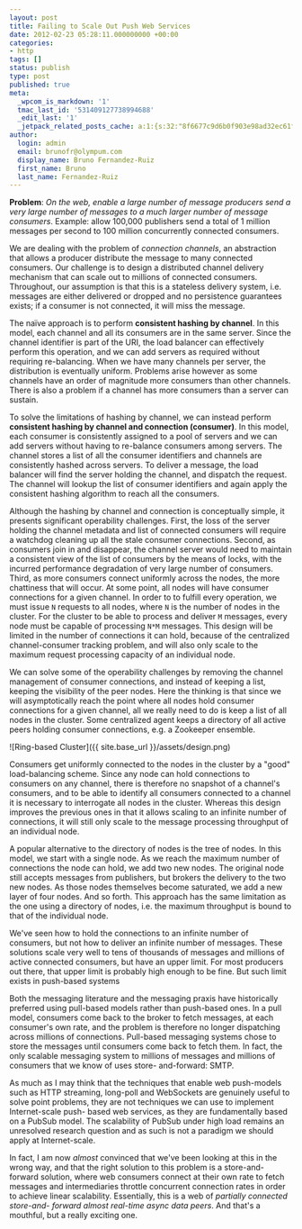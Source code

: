 ```yaml
---
layout: post
title: Failing to Scale Out Push Web Services
date: 2012-02-23 05:28:11.000000000 +00:00
categories:
- http
tags: []
status: publish
type: post
published: true
meta:
  _wpcom_is_markdown: '1'
  tmac_last_id: '531409127738994688'
  _edit_last: '1'
  _jetpack_related_posts_cache: a:1:{s:32:"8f6677c9d6b0f903e98ad32ec61f8deb";a:2:{s:7:"expires";i:1415507585;s:7:"payload";a:3:{i:0;a:1:{s:2:"id";i:19;}i:1;a:1:{s:2:"id";i:315;}i:2;a:1:{s:2:"id";i:66;}}}}
author:
  login: admin
  email: brunofr@olympum.com
  display_name: Bruno Fernandez-Ruiz
  first_name: Bruno
  last_name: Fernandez-Ruiz
---
```


**Problem**: _On the web, enable a large number of message producers send a
very large number of messages to a much larger number of message consumers_.
Example: allow 100,000 publishers send a total of 1 million messages per
second to 100 million concurrently connected consumers.

We are dealing with the problem of _connection channels_, an abstraction that
allows a producer distribute the message to many connected consumers. Our
challenge is to design a distributed channel delivery mechanism that can scale
out to millions of connected consumers. Throughout, our assumption is that
this is a stateless delivery system, i.e. messages are either delivered or
dropped and no persistence guarantees exists; if a consumer is not connected,
it will miss the message.

The naïve approach is to perform **consistent hashing by channel**. In this
model, each channel and all its consumers are in the same server. Since the
channel identifier is part of the URI, the load balancer can effectively
perform this operation, and we can add servers as required without requiring
re-balancing. When we have many channels per server, the distribution is
eventually uniform. Problems arise however as some channels have an order of
magnitude more consumers than other channels. There is also a problem if a
channel has more consumers than a server can sustain.

To solve the limitations of hashing by channel, we can instead perform
**consistent hashing by channel and connection (consumer)**. In this model,
each consumer is consistently assigned to a pool of servers and we can add
servers without having to re-balance consumers among servers. The channel
stores a list of all the consumer identifiers and channels are consistently
hashed across servers. To deliver a message, the load balancer will find the
server holding the channel, and dispatch the request. The channel will lookup
the list of consumer identifiers and again apply the consistent hashing
algorithm to reach all the consumers.

Although the hashing by channel and connection is conceptually simple, it
presents significant operability challenges. First, the loss of the server
holding the channel metadata and list of connected consumers will require a
watchdog cleaning up all the stale consumer connections. Second, as consumers
join in and disappear, the channel server would need to maintain a consistent
view of the list of consumers by the means of locks, with the incurred
performance degradation of very large number of consumers. Third, as more
consumers connect uniformly across the nodes, the more chattiness that will
occur. At some point, all nodes will have consumer connections for a given
channel. In order to to fulfill every operation, we must issue `N` requests to
all nodes, where `N` is the number of nodes in the cluster. For the cluster to
be able to process and deliver `M` messages, every node must be capable of
processing `N*M` messages. This design will be limited in the number of
connections it can hold, because of the centralized channel-consumer tracking
problem, and will also only scale to the maximum request processing capacity
of an individual node.

We can solve some of the operability challenges by removing the channel
management of consumer connections, and instead of keeping a list, keeping the
visibility of the peer nodes. Here the thinking is that since we will
asymptotically reach the point where all nodes hold consumer connections for a
given channel, all we really need to do is keep a list of all nodes in the
cluster. Some centralized agent keeps a directory of all active peers holding
consumer connections, e.g. a Zookeeper ensemble.

![Ring-based Cluster]({{ site.base_url }}/assets/design.png)

Consumers get uniformly connected to the nodes in the cluster by a "good"
load-balancing scheme. Since any node can hold connections to consumers on any
channel, there is therefore no snapshot of a channel's consumers, and to be
able to identify all consumers connected to a channel it is necessary to
interrogate all nodes in the cluster. Whereas this design improves the
previous ones in that it allows scaling to an infinite number of connections,
it will still only scale to the message processing throughput of an individual
node.

A popular alternative to the directory of nodes is the tree of nodes. In this
model, we start with a single node. As we reach the maximum number of
connections the node can hold, we add two new nodes. The original node still
accepts messages from publishers, but brokers the delivery to the two new
nodes. As those nodes themselves become saturated, we add a new layer of four
nodes. And so forth. This approach has the same limitation as the one using a
directory of nodes, i.e. the maximum throughput is bound to that of the
individual node.

We've seen how to hold the connections to an infinite number of consumers, but
not how to deliver an infinite number of messages. These solutions scale very
well to tens of thousands of messages and millions of active connected
consumers, but have an upper limit. For most producers out there, that upper
limit is probably high enough to be fine. But such limit exists in push-based
systems

Both the messaging literature and the messaging praxis have historically
preferred using pull-based models rather than push-based ones. In a pull
model, consumers come back to the broker to fetch messages, at each consumer's
own rate, and the problem is therefore no longer dispatching across millions
of connections. Pull-based messaging systems chose to store the messages until
consumers come back to fetch them. In fact, the only scalable messaging system
to millions of messages and millions of consumers that we know of uses store-
and-forward: SMTP.

As much as I may think that the techniques that enable web push-models such as
HTTP streaming, long-poll and WebSockets are genuinely useful to solve point
problems, they are not techniques we can use to implement Internet-scale push-
based web services, as they are fundamentally based on a PubSub model. The
scalability of PubSub under high load remains an unresolved research question
and as such is not a paradigm we should apply at Internet-scale.

In fact, I am now _almost_ convinced that we've been looking at this in the
wrong way, and that the right solution to this problem is a store-and-forward
solution, where web consumers connect at their own rate to fetch messages and
intermediaries throttle concurrent connection rates in order to achieve linear
scalability. Essentially, this is a web of _partially connected store-and-
forward almost real-time async data peers_. And that's a mouthful, but a really
exciting one.
